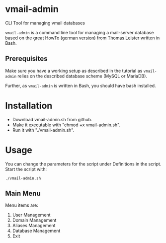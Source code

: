 # vmail-admin
CLI Tool for managing vmail databases

`vmail-admin` is a command line tool for managing a mail-server database
based on the great [HowTo](https://thomas-leister.de/en/mailserver-debian-stretch) ([german version](https://thomas-leister.de/mailserver-debian-stretch/))
from [Thomas Leister](https://thomas-leister.de) written in Bash.

## Prerequisites

Make sure you have a working setup as described in the tutorial as `vmail-admin`
relies on the described database scheme (MySQL or MariaDB).

Further, as `vmail-admin` is written in Bash, you should have bash installed.

# Installation

* Download vmail-admin.sh from github.
* Make it executable with "chmod +x vmail-admin.sh".
* Run it with "./vmail-admin.sh".

# Usage

You can change the parameters for the script under Definitions in the script.
Start the script with:
```shell
./vmail-admin.sh
```

## Main Menu

Menu items are:
1. User Management
2. Domain Management
3. Aliases Management
4. Database Management
5. Exit
